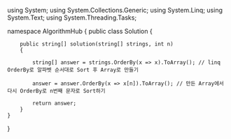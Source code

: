 using System;
using System.Collections.Generic;
using System.Linq;
using System.Text;
using System.Threading.Tasks;

namespace AlgorithmHub
{
    public class Solution
    {

        public string[] solution(string[] strings, int n)
        {

            string[] answer = strings.OrderBy(x => x).ToArray(); // linq OrderBy로 알파벳 순서대로 Sort 후 Array로 만들기

            answer = answer.OrderBy(x => x[n]).ToArray(); // 만든 Array에서 다시 OrderBy로 n번째 문자로 Sort하기

            return answer;
        }
    }
}

